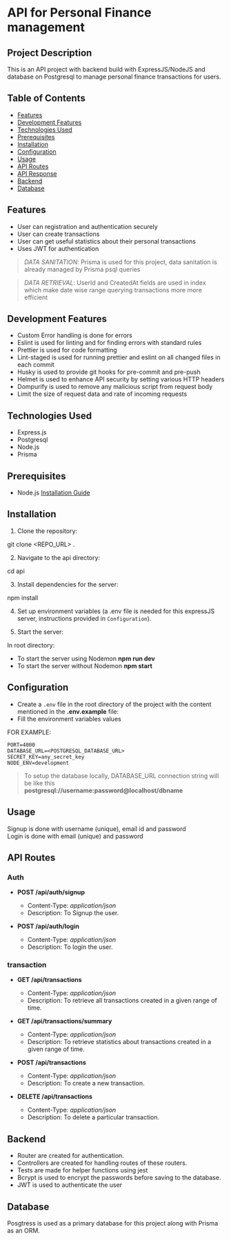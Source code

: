 # API for Personal Finance management  

## Project Description

This is an API project with backend build with ExpressJS/NodeJS and database on Postgresql to manage personal finance transactions for users.


## Table of Contents

- [Features](#features)
- [Development Features](#development-features)
- [Technologies Used](#technologies-used)
- [Prerequisites](#prerequisites)
- [Installation](#installation)
- [Configuration](#configuration)
- [Usage](#usage)
- [API Routes](#api-routes)
- [API Response](#api-response)
- [Backend](#backend)
- [Database](#database)


## Features

- User can registration and authentication securely 
- User can create transactions 
- User can get useful statistics about their personal transactions
- Uses JWT for authentication 

>*DATA SANITATION*: Prisma is used for this project, data sanitation is already managed by Prisma psql queries

>*DATA RETRIEVAL*: UserId and CreatedAt fields are used in index which make date wise range querying transactions more more efficient

## Development Features
- Custom Error handling is done for errors
- Eslint is used for linting and for finding errors with standard rules
- Prettier is used for code formatting
- Lint-staged is used for running prettier and eslint on all changed files in each commit
- Husky is used to provide git hooks for pre-commit and pre-push
- Helmet is used to enhance API security by setting various HTTP headers  
- Dompurify is used to remove any malicious script from request body
- Limit the size of request data and rate of incoming requests

## Technologies Used

- Express.js
- Postgresql
- Node.js
- Prisma

## Prerequisites

- Node.js [Installation Guide](https://nodejs.org/)

## Installation

1. Clone the repository:

git clone <REPO_URL> .

2. Navigate to the api directory:

cd api

3. Install dependencies for the server:

npm install 

4. Set up environment variables (a .env file is needed for this expressJS server, instructions provided in `Configuration`).

5. Start the server:

In root directory:
- To start the server using Nodemon **npm run dev**
- To start the server without Nodemon **npm start** 

## Configuration

- Create a `.env` file in the root directory of the project with the content mentioned in the **.env.example** file:
- Fill the environment variables values 

FOR EXAMPLE:

```.env
PORT=4000
DATABASE_URL=<POSTGRESQL_DATABASE_URL>  
SECRET_KEY=any_secret_key
NODE_ENV=development
```

>To setup the database locally, DATABASE_URL connection string will be like this   
**postgresql://username:password@localhost/dbname**

## Usage 
Signup is done with username (unique), email id and password  
Login is done with email (unique) and password


## API Routes

### Auth

- **POST /api/auth/signup**
  - Content-Type: _application/json_
  - Description: To Signup the user.

- **POST /api/auth/login**
  - Content-Type: _application/json_
  - Description: To login the user.

  

### transaction

- **GET /api/transactions**
  - Content-Type: _application/json_
  - Description: To retrieve all transactions created in a given range of time.

- **GET /api/transactions/summary**
  - Content-Type: _application/json_
  - Description: To retrieve statistics about transactions created in a given range of time.

- **POST /api/transactions**
  - Content-Type: _application/json_
  - Description: To create a new transaction.

- **DELETE /api/transactions**
  - Content-Type: _application/json_
  - Description: To delete a particular transaction.
    

## Backend 
- Router are created for authentication.  
- Controllers are created for handling routes of these routers. 
- Tests are made for helper functions using jest 
- Bcrypt is used to encrypt the passwords before saving to the database.  
- JWT is used to authenticate the user  



## Database
Posgtress is used as a primary database for this project along with Prisma as an ORM.  